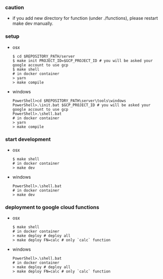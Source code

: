 ### caution
- if you add new directory for function (under ./functions), please restart make dev manually. 

### setup
- osx
  ```
  $ cd $REPOSITORY_PATH/server
  $ make init PROJECT_ID=$GCP_PROJECT_ID # you will be asked your google account to use gcp
  $ make shell
  # in docker container
  > yarn
  > make compile
  ```
- windows
  ```
  PowerShell>cd $REPOSITORY_PATH\server\tools\windows
  PowerShell>.\init.bat $GCP_PROJECT_ID # you will be asked your google account to use gcp
  PowerShell>.\shell.bat
  # in docker container
  > yarn
  > make compile
  ```

### start development
- osx
  ```
  $ make shell
  # in docker container
  > make dev
  ```

- windows
  ```
  PowerShell>.\shell.bat
  # in docker container
  > make dev
  ```

### deployment to google cloud functions
- osx
  ```
  $ make shell
  # in docker container
  > make deploy # deploy all
  > make deploy FN=calc # only `calc` function
  ```

- windows
  ```
  PowerShell>.\shell.bat
  # in docker container
  > make deploy # deploy all
  > make deploy FN=calc # only `calc` function
  ```
